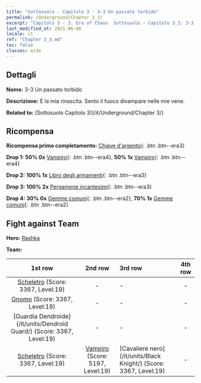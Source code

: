 ```yaml
---
title: "Sottosuolo - Capitolo 3 - 3-3 Un passato torbido"
permalink: /Underground/Chapter 3_3/
excerpt: "Capitolo 3 - 3. Era of Chaos  Sottosuolo - Capitolo 3_3. 3-3 Un passato torbido"
last_modified_at: 2021-06-08
locale: it
ref: "Chapter 3_3.md"
toc: false
classes: wide
---
```


## Dettagli

 **Nome:** 3-3 Un passato torbido

 **Descrizione:** È la mia rinascita. Sento il fuoco divampare nelle mie vene.

 **Related to:** [Sottosuolo Capitolo 3](/it/Underground/Chapter 3/)

## Ricompensa

 **Ricompensa primo completamento:** [Chiave d'argento](/ItemsIT/con_693/){: .btn .btn--era3}

 **Drop 1:** **50% 0x** [Vampiro](/ItemsIT/unt_211/){: .btn .btn--era4}, **50% 1x** [Vampiro](/ItemsIT/unt_211/){: .btn .btn--era4}

 **Drop 2:** **100% 1x** [Libro degli armamenti](/ItemsIT/mat_18/){: .btn .btn--era3}

 **Drop 3:** **100% 2x** [Pergamene incantesimi](/ItemsIT/con_694/){: .btn .btn--era3}

 **Drop 4:** **30% 0x** [Gemme comuni](/ItemsIT/mat_10/){: .btn .btn--era2}, **70% 1x** [Gemme comuni](/ItemsIT/mat_10/){: .btn .btn--era2}


## Fight against Team
 **Hero:** [Rashka](/it/heroes/Rashka/)

 **Team:**


  | 1st row | 2nd row | 3rd row | 4th row |
  |:----:|:----:|:----|:----:|
  | [Scheletro](/it/units/Skeleton/) (Score: 3367, Level:19)  | - | - | - |
  | [Gnomo](/it/units/Dwarf/) (Score: 3367, Level:19)  | - | - | - |
  | [Guardia Dendroide](/it/units/Dendroid Guard/) (Score: 3367, Level:19)  | - | - | - |
  | [Scheletro](/it/units/Skeleton/) (Score: 3367, Level:19)  | [Vampiro](/it/units/Vampire/) (Score: 5197, Level:19)  | [Cavaliere nero](/it/units/Black Knight/) (Score: 3367, Level:19)  | - |


